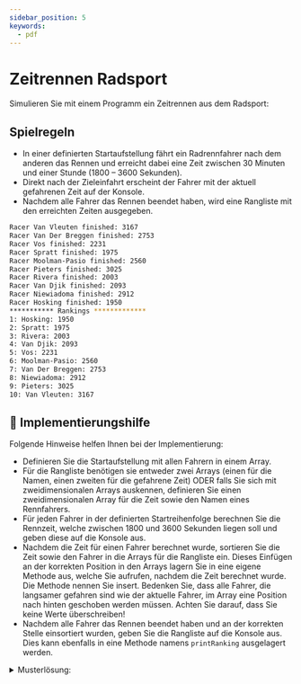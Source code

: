 ```yaml
---
sidebar_position: 5
keywords:
  - pdf
---
```


# Zeitrennen Radsport

Simulieren Sie mit einem Programm ein Zeitrennen aus dem Radsport:

## Spielregeln

- In einer definierten Startaufstellung fährt ein Radrennfahrer nach dem anderen
  das Rennen und erreicht dabei eine Zeit zwischen 30 Minuten und einer Stunde
  (1800 – 3600 Sekunden).
- Direkt nach der Zieleinfahrt erscheint der Fahrer mit der aktuell gefahrenen
  Zeit auf der Konsole.
- Nachdem alle Fahrer das Rennen beendet haben, wird eine Rangliste mit den
  erreichten Zeiten ausgegeben.

```bash title="Beispiel einer Ausgabe des Programms:"
Racer Van Vleuten finished: 3167
Racer Van Der Breggen finished: 2753
Racer Vos finished: 2231
Racer Spratt finished: 1975
Racer Moolman-Pasio finished: 2560
Racer Pieters finished: 3025
Racer Rivera finished: 2003
Racer Van Djik finished: 2093
Racer Niewiadoma finished: 2912
Racer Hosking finished: 1950
*********** Rankings *************
1: Hosking: 1950
2: Spratt: 1975
3: Rivera: 2003
4: Van Djik: 2093
5: Vos: 2231
6: Moolman-Pasio: 2560
7: Van Der Breggen: 2753
8: Niewiadoma: 2912
9: Pieters: 3025
10: Van Vleuten: 3167
```

## :toolbox: Implementierungshilfe

Folgende Hinweise helfen Ihnen bei der Implementierung:

- Definieren Sie die Startaufstellung mit allen Fahrern in einem Array.
- Für die Rangliste benötigen sie entweder zwei Arrays (einen für die Namen,
  einen zweiten für die gefahrene Zeit) ODER falls Sie sich mit
  zweidimensionalen Arrays auskennen, definieren Sie einen zweidimensionalen
  Array für die Zeit sowie den Namen eines Rennfahrers.
- Für jeden Fahrer in der definierten Startreihenfolge berechnen Sie die
  Rennzeit, welche zwischen 1800 und 3600 Sekunden liegen soll und geben diese
  auf die Konsole aus.
- Nachdem die Zeit für einen Fahrer berechnet wurde, sortieren Sie die Zeit
  sowie den Fahrer in die Arrays für die Rangliste ein. Dieses Einfügen an der
  korrekten Position in den Arrays lagern Sie in eine eigene Methode aus, welche
  Sie aufrufen, nachdem die Zeit berechnet wurde. Die Methode nennen Sie insert.
  Bedenken Sie, dass alle Fahrer, die langsamer gefahren sind wie der aktuelle
  Fahrer, im Array eine Position nach hinten geschoben werden müssen. Achten Sie
  darauf, dass Sie keine Werte überschreiben!
- Nachdem alle Fahrer das Rennen beendet haben und an der korrekten Stelle
  einsortiert wurden, geben Sie die Rangliste auf die Konsole aus. Dies kann
  ebenfalls in eine Methode namens `printRanking` ausgelagert werden.

<details>
<summary>Musterlösung:</summary>

```java title="BikeTimeTrial.java"
public class BikeTimeTrial {

	public static void main(String[] args) {

		String[] racerStart = { "Van Vleuten", "Van Der Breggen", "Vos", "Spratt", "Moolman-Pasio", "Pieters", "Rivera",
				"Van Djik", "Niewiadoma", "Hosking"};

		//sorted Arrays
		//rankingNames = names of racer
		//rankingTimes = corresponding times
		//Index 0 of rankingNames = racer with time in rankingTimes on Index 0
		String[] rankingNames = new String[10];
		int[] rankingTimes = new int[10];
		//(better implementation would be to use a two-dimensional array)

		for (int i = 0; i < racerStart.length; i++) {
			//generate random time from 1800-3600
			int secs = (int) (Math.random() * 1801) + 1800;

			System.out.println("Racer " + racerStart[i] + " finished: " + secs);

			//add the racer to the correct rank
			insert(racerStart[i], secs, rankingNames, rankingTimes);
		}

		//print final rankings
		printRanking(rankingNames, rankingTimes);
	}

	private static void insert(String name, int time, String[] names, int[] times) {
		int i = 0;
		for (i = 0; i < times.length - 1; i++) {
			if (times[i] == 0 || times[i] > time) {
				break;
			}
		}
		for (int k = times.length - 2; k >= i; k--) {
			times[k + 1] = times[k];
			names[k + 1] = names[k];
		}
		times[i] = time;
		names[i] = name;

	}

	private static void printRanking(String[] rankingNames, int[] rankingTimes) {
		System.out.println("*********** Rankings *************");
		for (int i = 0; i < rankingNames.length; i++) {
			System.out.println(i + 1 + ": " + rankingNames[i] + ": " + rankingTimes[i]);
		}
	}
}
```

</details>
